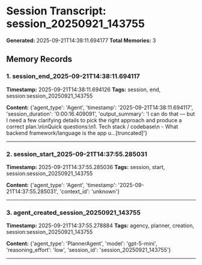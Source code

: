 # Session Transcript: session_20250921_143755

**Generated:** 2025-09-21T14:38:11.694177
**Total Memories:** 3

## Memory Records

### 1. session_end_2025-09-21T14:38:11.694117

**Timestamp:** 2025-09-21T14:38:11.694126
**Tags:** session, end, session:session_20250921_143755

**Content:** {'agent_type': 'Agent', 'timestamp': '2025-09-21T14:38:11.694117', 'session_duration': '0:00:16.409091', 'output_summary': 'I can do that — but I need a few clarifying details to pick the right approach and produce a correct plan.\n\nQuick questions:\n1. Tech stack / codebase\n   - What backend framework/language is the app u...[truncated]'}

---

### 2. session_start_2025-09-21T14:37:55.285031

**Timestamp:** 2025-09-21T14:37:55.285036
**Tags:** session, start, session:session_20250921_143755

**Content:** {'agent_type': 'Agent', 'timestamp': '2025-09-21T14:37:55.285031', 'context_id': 'unknown'}

---

### 3. agent_created_session_20250921_143755

**Timestamp:** 2025-09-21T14:37:55.278884
**Tags:** agency, planner, creation, session:session_20250921_143755

**Content:** {'agent_type': 'PlannerAgent', 'model': 'gpt-5-mini', 'reasoning_effort': 'low', 'session_id': 'session_20250921_143755'}

---

